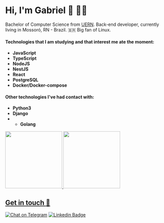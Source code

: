 
# Hi, I'm Gabriel :wave: :man_technologist:
Bachelor of Computer Science from [UERN](http://www.uern.br/default.asp). Back-end developer, currently living in Mossoró, RN - Brazil. :brazil:
Big fan of Linux.

#### Technologies that I am studying and that interest me ate the moment:
* **JavaScript**
* **TypeScript**
* **NodeJS**
* **NestJS**
* **React**
* **PostgreSQL**
* **Docker/Docker-compose**

#### Other technologies I've had contact with:
* **Python3**
* **Django**
* * **Golang**


<div>
  <a href="https://github.com/gabrieljales">
  <img height="180em" src="https://github-readme-stats.vercel.app/api?username=gabrieljales&show_icons=true&theme=midnight-purple&include_all_commits=true&count_private=true"/>
  <img height="180em" src="https://github-readme-stats.vercel.app/api/top-langs/?username=gabrieljales&layout=compact&langs_count=16&theme=midnight-purple"/>
</div>
  
##
  
## Get in touch :speech_balloon:

[![Chat on Telegram](https://img.shields.io/badge/Chat%20on-Telegram-blue.svg)](https://t.me/gabriel_jaless)
[![Linkedin Badge](https://img.shields.io/badge/Gabriel%20Jales-0073b1?style=flat-square&logo=Linkedin&logoColor=white&link=https://www.linkedin.com/in/gabriel-jales-baa3861b2/)](https://www.linkedin.com/in/gabriel-jales/)
